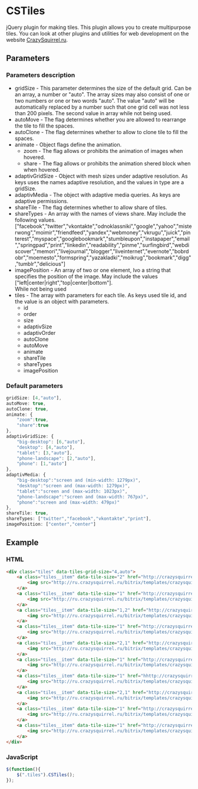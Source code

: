 # CSTiles
jQuery plugin for making tiles.
This plugin allows you to create multipurpose tiles.
You can look at other plugins and utilities for web development on the website [CrazySquirrel.ru](http://crazysquirrel.ru/).
## Parameters
### Parameters description
* gridSize - This parameter determines the size of the default grid.
			 Can be an array, a number or "auto".
			 The array sizes may also consist of one or two numbers or one or two words "auto".
			 The value "auto" will be automatically replaced by a number such that one grid cell was not less than 200 pixels.
			 The second value in array while not being used.
* autoMove - The flag determines whether you are allowed to rearrange the tile to fill the spaces.
* autoClone - The flag determines whether to allow to clone tile to fill the spaces.
* animate - Object flags define the animation.
	* zoom - The flag allows or prohibits the animation of images when hovered.
	* share - The flag allows or prohibits the animation shered block when when hovered.
* adaptivGridSize - Object with mesh sizes under adaptive resolution.
					As keys uses the names adaptive resolution, and the values in type are a gridSize.
* adaptivMedia - The object with adaptive media queries.
				 As keys are adaptive permissions.
* shareTile - The flag determines whether to allow share of tiles.
* shareTypes - An array with the names of views share.
			   May include the following values.
			   ["facebook","twitter","vkontakte","odnoklassniki","google","yahoo","misterwong","moimir","friendfeed","yandex","webmoney","vkrugu","juick","pinterest","myspace","googlebookmark","stumbleupon","instapaper","email","springpad","print","linkedin","readability","pinme","surfingbird","webdiscover","memori","livejournal","blogger","liveinternet","evernote","bobrdobr","moemesto","formspring","yazakladki","moikrug","bookmark","digg","tumblr","delicious"]
* imagePosition - An array of two or one element, Ivo a string that specifies the position of the image.
				  May include the values ["left|center|right","top|center|bottom"].		  
				  While not being used
* tiles - The array with parameters for each tile.
		  As keys used tile id, and the value is an object with parameters.
	* id	
	* order
	* size	
	* adaptivSize
	* adaptivOrder
	* autoClone
	* autoMove
	* animate
	* shareTile	
	* shareTypes
	* imagePosition	
### Default parameters
```javascript
gridSize: [4,"auto"],
autoMove: true,
autoClone: true,
animate: {
	"zoom":true,
	"share":true
},
adaptivGridSize: {
	"big-desktop": [6,"auto"],
	"desktop": [4,"auto"],
	"tablet": [3,"auto"],
	"phone-landscape": [2,"auto"],
	"phone": [1,"auto"]
},
adaptivMedia: {
	"big-desktop":"screen and (min-width: 1279px)",
	"desktop":"screen and (max-width: 1279px)",
	"tablet":"screen and (max-width: 1023px)",
	"phone-landscape":"screen and (max-width: 767px)",
	"phone":"screen and (max-width: 479px)"
},
shareTile: true,
shareTypes: ["twitter","facebook","vkontakte","print"],
imagePosition: ["center","center"] 
```
## Example
### HTML
```html
<div class="tiles" data-tiles-grid-size="4,auto">
	<a class="tiles__item" data-tile-size="2" href="http://crazysquirrel.ru/" rel="prefetch" title=" ">
    	<img src="http://ru.crazysquirrel.ru/bitrix/templates/crazysquirrel/images/logotype-share.png" alt=" ">
    </a>
    <a class="tiles__item" data-tile-size="1" href="http://crazysquirrel.ru/" rel="prefetch" title=" ">
    	<img src="http://ru.crazysquirrel.ru/bitrix/templates/crazysquirrel/images/logotype-share.png" alt=" ">
    </a>
    <a class="tiles__item" data-tile-size="1,2" href="http://crazysquirrel.ru/" rel="prefetch" title=" ">
    	<img src="http://ru.crazysquirrel.ru/bitrix/templates/crazysquirrel/images/logotype-share.png" alt=" ">
    </a>
    <a class="tiles__item" data-tile-size="1" href="http://crazysquirrel.ru/" rel="prefetch" title=" ">
    	<img src="http://ru.crazysquirrel.ru/bitrix/templates/crazysquirrel/images/logotype-share.png" alt=" ">
    </a>
    <a class="tiles__item" data-tile-size="2,1" href="http://crazysquirrel.ru/" rel="prefetch" title=" ">
    	<img src="http://ru.crazysquirrel.ru/bitrix/templates/crazysquirrel/images/logotype-share.png" alt=" ">
    </a>
    <a class="tiles__item" data-tile-size="1" href="http://crazysquirrel.ru/" rel="prefetch" title=" ">
    	<img src="http://ru.crazysquirrel.ru/bitrix/templates/crazysquirrel/images/logotype-share.png" alt=" ">
    </a>
    <a class="tiles__item" data-tile-size="1" href="hhttp://crazysquirrel.ru/" rel="prefetch" title=" ">
    	<img src="http://ru.crazysquirrel.ru/bitrix/templates/crazysquirrel/images/logotype-share.png" alt=" ">
    </a>
    <a class="tiles__item" data-tile-size="2,1" href="http://crazysquirrel.ru/" rel="prefetch" title=" ">
    	<img src="http://ru.crazysquirrel.ru/bitrix/templates/crazysquirrel/images/logotype-share.png" alt=" ">
    </a>
    <a class="tiles__item" data-tile-size="1" href="http://crazysquirrel.ru/" rel="prefetch" title=" ">
    	<img src="http://ru.crazysquirrel.ru/bitrix/templates/crazysquirrel/images/logotype-share.png" alt=" ">
    </a>
    <a class="tiles__item" data-tile-size="1" href="http://crazysquirrel.ru/" rel="prefetch" title=" ">
    	<img src="http://ru.crazysquirrel.ru/bitrix/templates/crazysquirrel/images/logotype-share.png" alt=" ">
    </a>
</div>
```
### JavaScript
```javascript
$(function(){
	$(".tiles").CSTiles();
});
```